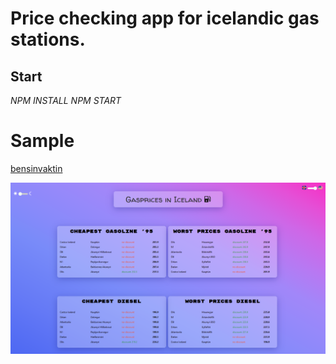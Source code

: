 # Price checking app for icelandic gas stations.

## Start

_NPM INSTALL_
_NPM START_

# Sample

[bensinvaktin](https://bensinvaktin.netlify.app/)

![Sample](/src/assets/sampleIMG.png)
